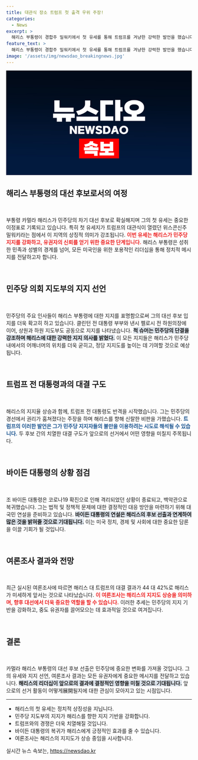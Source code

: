 ```yaml
---
title: 대관식 장소 트럼프 첫 출격 우위 주장!
categories:
  - News
excerpt: >
  해리스 부통령이 경합주 밀워키에서 첫 유세를 통해 트럼프를 겨냥한 강력한 발언을 했습니다. 민주당의 지지선언이 이어지며, 여론조사에서도 앞선 결과가 나타나며 대선 후보로서의 입지를 다지고 있습니다. 클릭해서 더 알아보세요!
feature_text: >
  해리스 부통령이 경합주 밀워키에서 첫 유세를 통해 트럼프를 겨냥한 강력한 발언을 했습니다. 민주당의 지지선언이 이어지며, 여론조사에서도 앞선 결과가 나타나며 대선 후보로서의 입지를 다지고 있습니다. 클릭해서 더 알아보세요!
image: '/assets/img/newsdao_breakingnews.jpg'
---
```


<p><img src="/assets/img/newsdao_breakingnews.jpg" alt="implanttips 속보" /></p>

<h2 data-ke-size="size26">해리스 부통령의 대선 후보로서의 여정</h2>

<p data-ke-size="size16">&nbsp;</p>

<p>부통령 카멀라 해리스가 민주당의 차기 대선 후보로 확실해지며 그의 첫 유세는 중요한 이정표로 기록되고 있습니다. 특히 첫 유세지가 트럼프의 대관식이 열렸던 위스콘신주 밀워키라는 점에서 이 지역의 상징적 의미가 강조됩니다. <b><span style="color: #ee2323;">이번 유세는 해리스가 민주당 지지를 강화하고, 유권자의 신뢰를 얻기 위한 중요한 단계입니다.</span></b> 해리스 부통령은 성취한 민족과 성별의 경계를 넘어, 모든 미국인을 위한 포용적인 리더십을 통해 정치적 메시지를 전달하고자 합니다.</p>

<p data-ke-size="size16">&nbsp;</p>

<h2 data-ke-size="size26">민주당 의회 지도부의 지지 선언</h2>

<p data-ke-size="size16">&nbsp;</p>

<p>민주당의 주요 인사들이 해리스 부통령에 대한 지지를 표명함으로써 그의 대선 후보 입지를 더욱 확고히 하고 있습니다. 클린턴 전 대통령 부부와 낸시 펠로시 전 하원의장에 이어, 상원과 하원 지도부도 공동으로 지지를 나타냈습니다. <b><span style="background-color: #21538527;">척 슈머는 민주당의 단결을 강조하며 해리스에 대한 강력한 지지 의사를 밝혔다.</span></b> 이 모든 지지들은 해리스가 민주당 내에서의 어깨너머의 위치를 더욱 굳히고, 정당 지지도를 높이는 데 기여할 것으로 예상됩니다.</p>

<p data-ke-size="size16">&nbsp;</p>

<h2 data-ke-size="size26">트럼프 전 대통령과의 대결 구도</h2>

<p data-ke-size="size16">&nbsp;</p>

<p>해리스의 지지율 상승과 함께, 트럼프 전 대통령도 반격을 시작했습니다. 그는 민주당의 경선에서 권리가 훔쳐졌다는 주장을 하며 해리스를 향해 신랄한 비판을 가했습니다. <b><span style="color: #1a5490;">트럼프의 이러한 발언은 그가 민주당 지지자들의 불만을 이용하려는 시도로 해석될 수 있습니다.</span></b> 두 후보 간의 치열한 대결 구도가 앞으로의 선거에서 어떤 영향을 미칠지 주목됩니다.</p>

<p data-ke-size="size16">&nbsp;</p>

<h2 data-ke-size="size26">바이든 대통령의 상황 점검</h2>

<p data-ke-size="size16">&nbsp;</p>

<p>조 바이든 대통령은 코로나19 확진으로 인해 격리되었던 상황이 종료되고, 백악관으로 복귀했습니다. 그는 법적 및 정책적 문제에 대한 결정적인 대응 방안을 마련하기 위해 대국민 연설을 준비하고 있습니다. <b><span style="background-color: #21538527;">바이든 대통령의 연설은 해리스의 후보 선출과 연계하여 많은 것을 밝혀줄 것으로 기대됩니다.</span></b> 이는 미국 정치, 경제 및 사회에 대한 중요한 담론을 이끌 기회가 될 것입니다.</p>

<p data-ke-size="size16">&nbsp;</p>

<h2 data-ke-size="size26">여론조사 결과와 전망</h2>

<p data-ke-size="size16">&nbsp;</p>

<p>최근 실시된 여론조사에 따르면 해리스 대 트럼프의 대결 결과가 44 대 42%로 해리스가 미세하게 앞서는 것으로 나타났습니다. <b><span style="color: #ee2323;">이 여론조사는 해리스의 지지도 상승을 의미하며, 향후 대선에서 더욱 중요한 역할을 할 수 있습니다.</span></b> 이러한 추세는 민주당의 지지 기반을 강화하고, 중도 유권자를 끌어모으는 데 효과적일 것으로 여겨집니다.</p>

<p data-ke-size="size16">&nbsp;</p>

<h2 data-ke-size="size26">결론</h2>

<p data-ke-size="size16">&nbsp;</p>

<p>카멀라 해리스 부통령의 대선 후보 선출은 민주당에 중요한 변화를 가져올 것입니다. 그의 유세와 지지 선언, 여론조사 결과는 모든 유권자에게 중요한 메시지를 전달하고 있습니다. <b><span style="background-color: #21538527;">해리스의 리더십이 앞으로의 결과에 결정적인 영향을 미칠 것으로 기대됩니다.</span></b> 앞으로의 선거 활동이 어떻게展開될지에 대한 관심이 모아지고 있는 시점입니다.</p>

<hr>

<ul>
    <li>해리스의 첫 유세는 정치적 상징성을 지닙니다.</li>
    <li>민주당 지도부의 지지가 해리스를 향한 지지 기반을 강화합니다.</li>
    <li>트럼프와의 경쟁은 더욱 치열해질 것입니다.</li>
    <li>바이든 대통령의 복귀가 해리스에게 긍정적인 효과를 줄 수 있습니다.</li>
    <li>여론조사는 해리스의 지지도가 상승 중임을 시사합니다.</li>
</ul>
실시간 뉴스 속보는, <a href="https://newsdao.kr" rel="dofollow">https://newsdao.kr</a>


